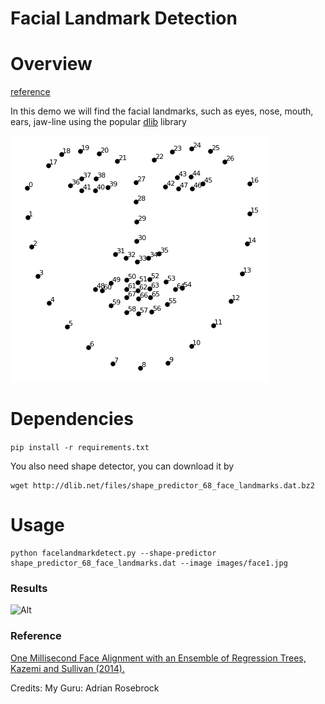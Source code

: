 # Facial Landmark Detection 

# Overview
[reference](https://github.com/shravankumar147/Facial-Landmark-Detection)

In this demo we will find the facial landmarks, such as eyes, nose, mouth, ears, jaw-line using the popular [dlib](http://dlib.net/) library

![Alt](results/facelandmark68.png)
# Dependencies
```pip install -r requirements.txt```

You also need shape detector, you can download it by 
```
wget http://dlib.net/files/shape_predictor_68_face_landmarks.dat.bz2
```
# Usage
 ```
 python facelandmarkdetect.py --shape-predictor shape_predictor_68_face_landmarks.dat --image images/face1.jpg
 ```
### Results
![Alt](results/result_m.png "Title")


### Reference
[One Millisecond Face Alignment with an Ensemble of Regression Trees, Kazemi and Sullivan (2014).](https://pdfs.semanticscholar.org/d78b/6a5b0dcaa81b1faea5fb0000045a62513567.pdf)


Credits: My Guru: Adrian Rosebrock 
